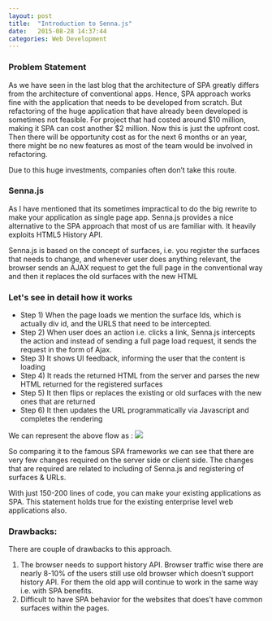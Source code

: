 ```yaml
---
layout: post
title:  "Introduction to Senna.js"
date:   2015-08-28 14:37:44
categories: Web Development
---
```


### Problem Statement
As we have seen in the last blog that the architecture of SPA greatly differs from the architecture of conventional apps. Hence, SPA approach works fine with the application that needs to be developed from scratch. But refactoring of the huge application that have already been developed is sometimes not feasible. For project that had costed around $10 million, making it SPA can cost another $2 million. Now this is just the upfront cost. Then there will be opportunity cost as for the next 6 months or an year, there might be no new features  as most of the team would be involved in refactoring. 

Due to this huge investments, companies often don’t take this route. 
### Senna.js
As I have mentioned that its sometimes impractical to do the big rewrite to make your application as single page app. Senna.js provides a nice alternative to the SPA approach that most of us are familiar with. It heavily exploits HTML5 History API.

Senna.js is based on the concept of surfaces, i.e. you register the surfaces that needs to change, and whenever user does anything relevant, the browser sends an AJAX request to get the full page in the conventional way and then it replaces the old surfaces with the new HTML

### Let's see in detail how it works

* Step 1) When the page loads we mention the surface Ids, which is actually div id, and the URLS that need to be intercepted. 
* Step 2) When user does an action i.e. clicks a link, Senna.js intercepts the action and instead of sending a full page load request, it sends the request in the form of Ajax.
* Step 3) It shows UI feedback, informing the user that the content is loading
* Step 4) It reads the returned HTML from the server and parses the new HTML returned for the registered surfaces
* Step 5) It then flips or replaces the existing or old surfaces with the new ones that are returned 
* Step 6) It then updates the URL programmatically via Javascript and completes the rendering

We can represent the above flow as :
<img src="{{ site.baseurl }}/images/posts/2015/senna-js/senna.js.png" class="half-fit image">

So comparing it to the famous SPA frameworks we can see that there are very few changes required on the server side or client side. The changes that are required are related to including of Senna.js and registering of surfaces & URLs.

With just 150-200 lines of code, you can make your existing applications as SPA. This statement holds true for the existing enterprise level web applications also.

### Drawbacks:

There are couple of drawbacks to this approach.

1. The browser needs to support history API. Browser traffic wise there are nearly 8-10% of the users still use old browser which doesn’t support history API. For them the old app will continue to work in the same way i.e. with SPA benefits.
2. Difficult to have SPA behavior for the websites that does’t have common surfaces within  the pages.  
 